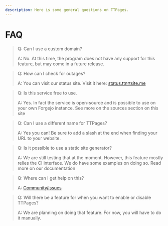 ```yaml
---
description: Here is some general questions on TTPages.
---
```


# FAQ

> Q: Can I use a custom domain?
>
> A: No. At this time, the program does not have any support for this feature, but may  come in a future release.

> Q: How can I check for outages?
>
> A: You can visit our status site. Visit it here: [status.ttnrtsite.me](https://status.ttnrtsite.me)

> Q: Is this service free to use.
>
> A: Yes. In fact the service is open-source and is possible to use on your own Forgejo instance. See more on the sources section on this site

> Q: Can I use a different name for TTPages?
>
> A: Yes you can! Be sure to add a slash at the end when finding your URL to your website.

> Q: Is it possible to use a static site generator?
>
> A: We are still testing that at the moment. However, this feature mostly relies the CI interface. We do have some examples on doing so. Read more on our documentation

> Q: Where can I get help on this?
>
> A: [Community/issues](https://git.ttnrtsite.me/TTNRT/Community/issues)

> Q: Will there be a feature for when you want to enable or disable TTPages?
>
> A: We are planning on doing that feature. For now, you will have to do it manually.
